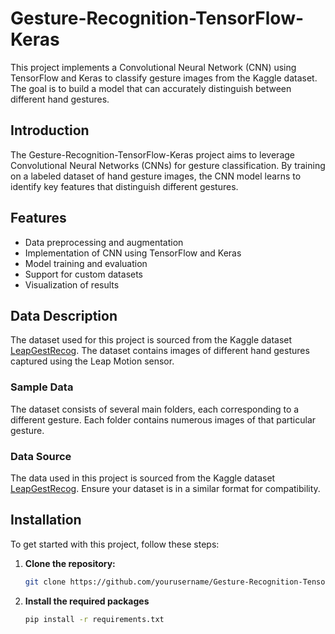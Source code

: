 # Gesture-Recognition-TensorFlow-Keras

This project implements a Convolutional Neural Network (CNN) using TensorFlow and Keras to classify gesture images from the Kaggle dataset. The goal is to build a model that can accurately distinguish between different hand gestures.

## Introduction

The Gesture-Recognition-TensorFlow-Keras project aims to leverage Convolutional Neural Networks (CNNs) for gesture classification. By training on a labeled dataset of hand gesture images, the CNN model learns to identify key features that distinguish different gestures.

## Features

- Data preprocessing and augmentation
- Implementation of CNN using TensorFlow and Keras
- Model training and evaluation
- Support for custom datasets
- Visualization of results

## Data Description

The dataset used for this project is sourced from the Kaggle dataset [LeapGestRecog](https://www.kaggle.com/gti-upm/leapgestrecog). The dataset contains images of different hand gestures captured using the Leap Motion sensor.

### Sample Data

The dataset consists of several main folders, each corresponding to a different gesture. Each folder contains numerous images of that particular gesture.

### Data Source

The data used in this project is sourced from the Kaggle dataset [LeapGestRecog](https://www.kaggle.com/gti-upm/leapgestrecog). Ensure your dataset is in a similar format for compatibility.

## Installation

To get started with this project, follow these steps:

1. **Clone the repository:**
   ```bash
   git clone https://github.com/yourusername/Gesture-Recognition-TensorFlow-Keras.git
   ```
2. **Install the required packages**
   ```bash
   pip install -r requirements.txt
   ```
   
